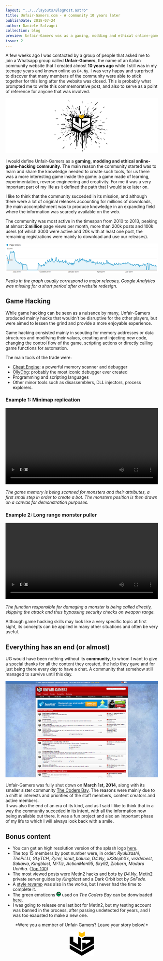 ```yaml
---
layout: "../../layouts/BlogPost.astro"
title: Unfair-Gamers.com - A community 10 years later
publishDate: 2018-07-24
author: Daniele Salvagni
collection: blog
preview: Unfair-Gamers was as a gaming, modding and ethical online-game-hacking community. The main reason the community started was to learn and share the knowledge needed to create such tools, for us there was a more interesting game inside the game; a game made of learning, experimentation, reverse engineering and creation.
issue: 2
---
```

A few weeks ago I was contacted by a group of people that asked me to join a Whatsapp group called **Unfair-Gamers**, the name of an italian community website that I created almost **10 years ago** while I still was in my teenage years and known online as `D4.Ny`. I was very happy and surprised to discover that many members of the community were able to stick together for this long after the website was closed. This is probably what prompted me to write this commemorative post, and also to serve as a point of reference for anyone that was involved.

![Unfair-Gamers](/assets/img/content/ug-splash.png)

I would define Unfair-Gamers as a **gaming, modding and ethical online-game-hacking community**. The main reason the community started was to learn and share the knowledge needed to create such tools, for us there was a more interesting game inside the game: a game made of learning, experimentation, reverse engineering and creativity. For me it was a very important part of my life as it defined the path that I would take later on.

I like to think that the community succeded in its mission, and although there were a lot of original releases accounting for millions of downloads, the main accomplishment was to produce knowledge in an expanding field where the information was scarcely available on the web.

The community was most active in the timespan from 2010 to 2013, peaking at almost **2 million** page views per month, more than 200k posts and 100k users (of which 3000 were active and 20k with at least one post, the remaining registrations were mainly to download and use our releases).

![Page Views Analytics](/assets/img/content/analytics-01.png)

*Peaks in the graph usually correspond to major releases, Google Analytics was missing for a short period after a website redesign.*


## Game Hacking

While game hacking can be seen as a nuisance by many, Unfair-Gamers produced mainly hacks that wouldn't be disruptive for the other players, but were aimed to lessen the grind and provide a more enjoyable experience.

Game hacking consisted mainly in scouting for memory addresses or data structures and modifying their values, creating and injecting new code, changing the control flow of the game, scripting actions or directly calling game functions for automation.

The main tools of the trade were:
- [Cheat Engine](https://www.cheatengine.org/): a powerful memory scanner and debugger
- [OllyDbg](http://www.ollydbg.de/): probably the most iconic debugger ever created
- Programming and scripting languages
- Other minor tools such as disassemblers, DLL injectors, process explorers.

### Example 1: Minimap replication

<video autoplay="autoplay" loop controls style="width:100%; height:auto;">
  <source src="/assets/img/content/minimap.mp4" type="video/mp4"></source>
</video>

*The game memory is being scanned for monsters and their attributes, a first small step in order to create a bot. The monsters position is then drawn on a canvas for demonstration purposes.*

### Example 2: Long range monster puller

<video autoplay="autoplay" loop controls style="width:100%; height:auto;">
  <source src="/assets/img/content/mobber.mp4" type="video/mp4"></source>
</video>

*The function responsible for damaging a monster is being called directly, skipping the attack and thus bypassing security checks on weapon range.*

Although game hacking skills may look like a very specific topic at first sight, its concepts can be applied in many other situations and often be very useful.


## Everything has an end (or almost)

UG would have been nothing without its **community**, to whom I want to give a special thanks for all the content they created, the help they gave and for just being there every day to have a chat. A community that somehow still managed to survive until this day.

![Unfair-Gamers Screenshot](/assets/img/content/ug-screenshot.png)

Unfair-Gamers was fully shut down on **March 1st, 2014**, along with its smaller sister community [The Coders Bay](/assets/img/content/the-coders-bay.png). The reasons were mainly due to a shift in interests and priorities of the staff members, content creators and active members.<br>
It was also the end of an era of its kind, and as I said I like to think that in a way the community succeded in its intent, with all the information now being available out there. It was a fun project and also an important phase of my life to which I will always look back with a smile.


## Bonus content

- You can get an high resolution version of the splash logo [here](/assets/img/content/ug-logo.png).
- The top 15 members by post number were, in order: *Ryukizashi*, *ThePILLI*, *GLyTCH*, *Zyrel*, *ionut_baluca*, *D4.Ny*, *xXStephXx*, *vezdebest*, *Sakawa*, *Kingblast*, *MrTiz*, *ActionMan95*, *Sky92*, *Zioborn*, *Madara Uchiha*. ([Top 100](/assets/img/content/users-100.txt))
- The most viewed posts were Metin2 hacks and bots by *D4.Ny*, Metin2 private server guides by *Kingblast* and a Dark Orbit bot by *SnFede*.
- A [style revamp](/assets/img/content/unreleased-mockup.png) was also in the works, but I never had the time to complete it.
- The green emoticons <img src="/assets/img/content/sisi.gif" style="display:inline;"/> used on *The Coders Bay* can be donwloaded [here](/assets/img/content/cb-emoticons.zip).
- I was going to release one last bot for Metin2, but my testing account was banned in the process, after passing undetected for years, and I was too exausted to make a new one.



<div align="center">
  <p>*Were you a member of Unfair-Gamers? Leave your story below!*</p>
  <img src="/assets/img/content/ug-dark.png" style="display:inline; width:5rem; display:inline-block;"/>
</div>
